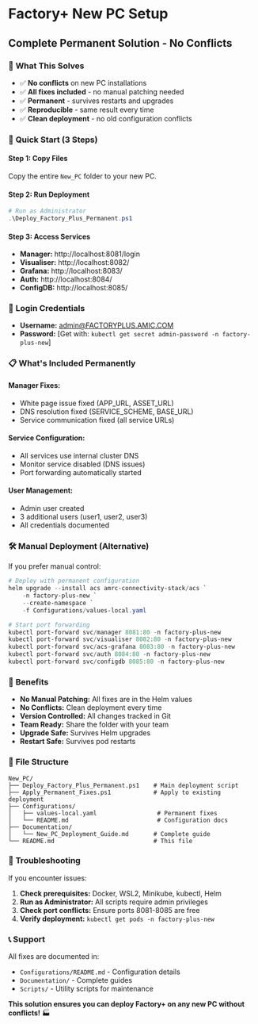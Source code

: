 # Factory+ New PC Setup
## Complete Permanent Solution - No Conflicts

### 🎯 **What This Solves**
- ✅ **No conflicts** on new PC installations
- ✅ **All fixes included** - no manual patching needed
- ✅ **Permanent** - survives restarts and upgrades
- ✅ **Reproducible** - same result every time
- ✅ **Clean deployment** - no old configuration conflicts

### 🚀 **Quick Start (3 Steps)**

#### **Step 1: Copy Files**
Copy the entire `New_PC` folder to your new PC.

#### **Step 2: Run Deployment**
```powershell
# Run as Administrator
.\Deploy_Factory_Plus_Permanent.ps1
```

#### **Step 3: Access Services**
- **Manager:** http://localhost:8081/login
- **Visualiser:** http://localhost:8082/
- **Grafana:** http://localhost:8083/
- **Auth:** http://localhost:8084/
- **ConfigDB:** http://localhost:8085/

### 🔐 **Login Credentials**
- **Username:** admin@FACTORYPLUS.AMIC.COM
- **Password:** [Get with: `kubectl get secret admin-password -n factory-plus-new`]

### 📋 **What's Included Permanently**

#### **Manager Fixes:**
- White page issue fixed (APP_URL, ASSET_URL)
- DNS resolution fixed (SERVICE_SCHEME, BASE_URL)
- Service communication fixed (all service URLs)

#### **Service Configuration:**
- All services use internal cluster DNS
- Monitor service disabled (DNS issues)
- Port forwarding automatically started

#### **User Management:**
- Admin user created
- 3 additional users (user1, user2, user3)
- All credentials documented

### 🛠️ **Manual Deployment (Alternative)**

If you prefer manual control:
```powershell
# Deploy with permanent configuration
helm upgrade --install acs amrc-connectivity-stack/acs `
    -n factory-plus-new `
    --create-namespace `
    -f Configurations/values-local.yaml

# Start port forwarding
kubectl port-forward svc/manager 8081:80 -n factory-plus-new
kubectl port-forward svc/visualiser 8082:80 -n factory-plus-new
kubectl port-forward svc/acs-grafana 8083:80 -n factory-plus-new
kubectl port-forward svc/auth 8084:80 -n factory-plus-new
kubectl port-forward svc/configdb 8085:80 -n factory-plus-new
```

### 🎉 **Benefits**

- **No Manual Patching:** All fixes are in the Helm values
- **No Conflicts:** Clean deployment every time
- **Version Controlled:** All changes tracked in Git
- **Team Ready:** Share the folder with your team
- **Upgrade Safe:** Survives Helm upgrades
- **Restart Safe:** Survives pod restarts

### 📁 **File Structure**
```
New_PC/
├── Deploy_Factory_Plus_Permanent.ps1    # Main deployment script
├── Apply_Permanent_Fixes.ps1            # Apply to existing deployment
├── Configurations/
│   ├── values-local.yaml                 # Permanent fixes
│   └── README.md                         # Configuration docs
├── Documentation/
│   └── New_PC_Deployment_Guide.md       # Complete guide
└── README.md                            # This file
```

### 🔧 **Troubleshooting**

If you encounter issues:
1. **Check prerequisites:** Docker, WSL2, Minikube, kubectl, Helm
2. **Run as Administrator:** All scripts require admin privileges
3. **Check port conflicts:** Ensure ports 8081-8085 are free
4. **Verify deployment:** `kubectl get pods -n factory-plus-new`

### 📞 **Support**

All fixes are documented in:
- `Configurations/README.md` - Configuration details
- `Documentation/` - Complete guides
- `Scripts/` - Utility scripts for maintenance

**This solution ensures you can deploy Factory+ on any new PC without conflicts!** 🏭
